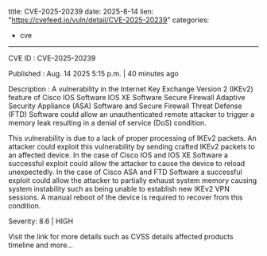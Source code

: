  
title: CVE-2025-20239
date: 2025-8-14
lien: "https://cvefeed.io/vuln/detail/CVE-2025-20239"
categories:
  - cve
---

CVE ID : CVE-2025-20239

Published :  Aug. 14
2025
5:15 p.m. | 40 minutes ago

Description : A vulnerability in the Internet Key Exchange Version 2 (IKEv2) feature of Cisco IOS Software
IOS XE Software
Secure Firewall Adaptive Security Appliance (ASA) Software
and Secure Firewall Threat Defense (FTD) Software could allow an unauthenticated
remote attacker to trigger a memory leak
resulting in a denial of service (DoS) condition.
 This vulnerability is due to a lack of proper processing of IKEv2 packets. An attacker could exploit this vulnerability by sending crafted IKEv2 packets to an affected device. In the case of Cisco IOS and IOS XE Software
a successful exploit could allow the attacker to cause the device to reload unexpectedly. In the case of Cisco ASA and FTD Software
a successful exploit could allow the attacker to partially exhaust system memory
causing system instability such as being unable to establish new IKEv2 VPN sessions. A manual reboot of the device is required to recover from this condition.

Severity: 8.6 | HIGH

Visit the link for more details
such as CVSS details
affected products
timeline
and more...
